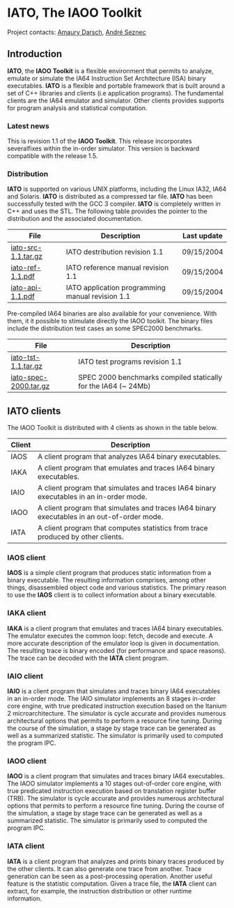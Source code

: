 # IATO, The IAOO Toolkit
Project contacts: [Amaury Darsch](http://www.irisa.fr/caps/people/darsch/index_en.htm), [André Seznec](http://www.irisa.fr/caps/people/seznec/index_en.htm)

## Introduction
**IATO**, the **IAOO Toolkit** is a flexible environment that permits to analyze, emulate or simulate the IA64 Instruction Set Architecture (ISA) binary executables. **IATO** is a flexible and portable framework that is built around a set of C++ libraries and clients (i.e application programs). The fundamental clients are the IA64 emulator and simulator. Other clients provides supports for program analysis and statistical computation.
### Latest news
This is revision 1.1 of the **IAOO Toolkit**. This release incorporates severalfixes within the in-order simulator. This version is backward compatible with the release 1.5.
### Distribution
**IATO** is supported on various UNIX platforms, including the Linux IA32, IA64 and Solaris. **IATO** is distributed as a compressed tar file. **IATO** has been successfully tested with the GCC 3 compiler. **IATO** is completely written in C++ and uses the STL. The following table provides the pointer to the distribution and the associated documentation.

File | Description | Last update
--- | --- | ---
[iato-src-1.1.tar.gz](http://www.irisa.fr/caps/projects/ArchiCompil/iato/ftp/iato-src-1.1.tar.gz) | IATO destribution revision 1.1 | 09/15/2004
[iato-ref-1.1.pdf](http://www.irisa.fr/caps/projects/ArchiCompil/iato/ftp/iato-ref-1.1.pdf) | IATO reference manual revision 1.1 | 09/15/2004
[iato-api-1.1.pdf](http://www.irisa.fr/caps/projects/ArchiCompil/iato/ftp/iato-api-1.1.pdf) | IATO application programming manual revision 1.1 | 09/15/2004

Pre-compiled IA64 binaries are also available for your convenience. With them, it it possible to stimulate directly the IAOO toolkit. The binary files include the distribution test cases an some SPEC2000 benchmarks.

File | Description
--- | ---
[iato-tst-1.1.tar.gz](http://www.irisa.fr/caps/projects/ArchiCompil/iato/ftp/iato-tst-1.1.tar.gz) | IATO test programs revision 1.1
[iato-spec-2000.tar.gz](http://www.irisa.fr/caps/projects/ArchiCompil/iato/ftp/iato-spec-2000.tar.gz) | SPEC 2000 benchmarks compiled statically for the IA64 (~ 24Mb)

## IATO clients
The IAOO Toolkit is distributed with 4 clients as shown in the table below.

Client | Description
--- | ---
IAOS | A client program that analyzes IA64 binary executables.
IAKA | A client program that emulates and traces IA64 binary executables.
IAIO | A client program that simulates and traces IA64 binary executables in an in-order mode.
IAOO | A client program that simulates and traces IA64 binary executables in an out-of-order mode.
IATA | A client program that computes statistics from trace produced by other clients.

### IAOS client
**IAOS** is a simple client program that produces static information from a binary executable. The resulting information comprises, among other things, disassembled object code and various statistics. The primary reason to use the **IAOS** client is to collect information about a binary executable.

### IAKA client
**IAKA** is a client program that emulates and traces IA64 binary executables. The emulator executes the common loop: fetch, decode and execute. A more accurate description of the emulator loop is given in documentation. The resulting trace is binary encoded (for performance and space reasons). The trace can be decoded with the **IATA** client program.

### IAIO client
**IAIO** is a client program that simulates and traces binary IA64 executables in an in-order mode. The IAIO simulator implements an 8 stages in-order core engine, with true predicated instruction execution based on the Itanium 2 microarchitecture. The simulator is cycle accurate and provides numerous architectural options that permits to perform a resource fine tuning. During the course of the simulation, a stage by stage trace can be generated as well as a summarized statistic. The simulator is primarily used to computed the program IPC.

### IAOO client
**IAOO** is a client program that simulates and traces binary IA64 executables. The IAOO simulator implements a 10 stages out-of-order core engine, with true predicated instruction execution based on translation register buffer (TRB). The simulator is cycle accurate and provides numerous architectural options that permits to perform a resource fine tuning. During the course of the simulation, a stage by stage trace can be generated as well as a summarized statistic. The simulator is primarily used to computed the program IPC.

### IATA client
**IATA** is a client program that analyzes and prints binary traces produced by the other clients. It can also generate one trace from another. Trace generation can be seen as a post-processing operation. Another useful feature is the statistic computation. Given a trace file, the **IATA** client can extract, for example, the instruction distribution or other runtime information.

